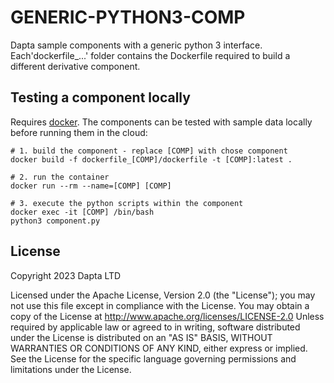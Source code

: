 # GENERIC-PYTHON3-COMP

Dapta sample components with a generic python 3 interface. 
Each'dockerfile_...' folder contains the Dockerfile required to build a different derivative component.

## Testing a component locally

Requires [docker](https://www.docker.com/get-started/). 
The components can be tested with sample data locally before running them in the cloud: 

```
# 1. build the component - replace [COMP] with chose component
docker build -f dockerfile_[COMP]/dockerfile -t [COMP]:latest .

# 2. run the container
docker run --rm --name=[COMP] [COMP]

# 3. execute the python scripts within the component
docker exec -it [COMP] /bin/bash
python3 component.py
```

## License

Copyright 2023 Dapta LTD

Licensed under the Apache License, Version 2.0 (the "License");
you may not use this file except in compliance with the License.
You may obtain a copy of the License at
    http://www.apache.org/licenses/LICENSE-2.0
Unless required by applicable law or agreed to in writing, software
distributed under the License is distributed on an "AS IS" BASIS,
WITHOUT WARRANTIES OR CONDITIONS OF ANY KIND, either express or implied.
See the License for the specific language governing permissions and
limitations under the License.
